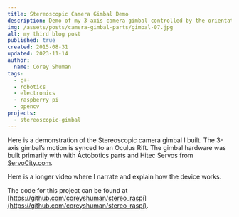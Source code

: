 ```yaml
---
title: Stereoscopic Camera Gimbal Demo
description: Demo of my 3-axis camera gimbal controlled by the orientation of a VR headset.
img: /assets/posts/camera-gimbal-parts/gimbal-07.jpg
alt: my third blog post
published: true
created: 2015-08-31
updated: 2023-11-14
author: 
  name: Corey Shuman
tags: 
  - c++
  - robotics
  - electronics
  - raspberry pi
  - opencv
projects:
  - stereoscopic-gimbal
---
```


Here is a demonstration of the Stereoscopic camera gimbal I built. The 3-axis gimbal’s motion is synced to an Oculus Rift. The gimbal hardware was built primarily with with Actobotics parts and Hitec Servos from [ServoCity.com](https://servocity.com).

<youtube 
    src='https://www.youtube.com/embed/CPxq4g-SNAc?si=MywA-GjbnuZO8VZf' 
    title='A short video showing a metal camera gimbal mirroring the orientation of a VR headset as it is moved around'
    width='100%'>
</youtube>

Here is a longer video where I narrate and explain how the device works.

<youtube src='https://www.youtube.com/embed/bJqgT5J24xk?si=JmEvArk6HIxrA7Qy' 
    title='A 5 minute video explaining how a metal camera gimbal can mirror the orientation of a VR headset'
    width='100%'>
</youtube>

The code for this project can be found at [https://github.com/coreyshuman/stereo_raspi](https://github.com/coreyshuman/stereo_raspi).